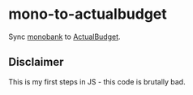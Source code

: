 # mono-to-actualbudget

Sync [monobank](https://api.monobank.ua/docs/) to [ActualBudget](https://actualbudget.org/).

## Disclaimer

This is my first steps in JS - this code is brutally bad.
